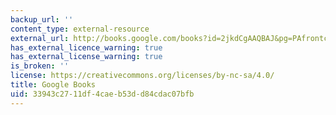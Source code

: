 ```yaml
---
backup_url: ''
content_type: external-resource
external_url: http://books.google.com/books?id=2jkdCgAAQBAJ&pg=PAfrontcover
has_external_licence_warning: true
has_external_license_warning: true
is_broken: ''
license: https://creativecommons.org/licenses/by-nc-sa/4.0/
title: Google Books
uid: 33943c27-11df-4cae-b53d-d84cdac07bfb
---
```


